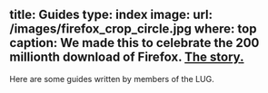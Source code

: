 title: Guides
type: index
image:
    url: /images/firefox_crop_circle.jpg
    where: top
    caption: We made this to celebrate the 200 millionth download of Firefox. <a href="http://firefoxcropcircle.com/circle/">The story.</a>
---
Here are some guides written by members of the LUG.

